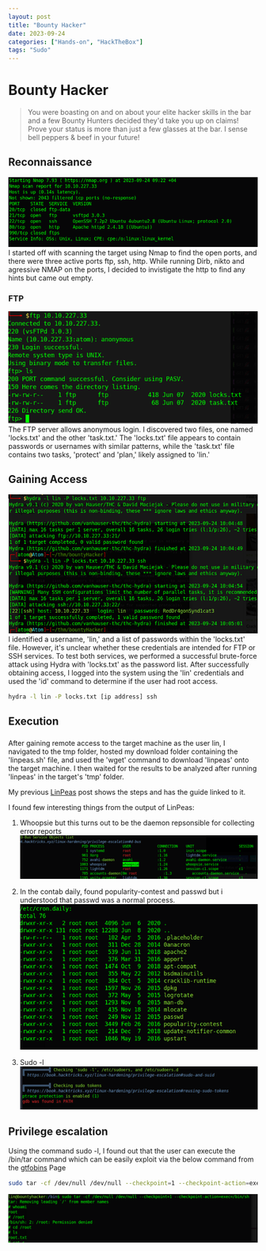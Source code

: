 ```yaml
---
layout: post
title: "Bounty Hacker"
date: 2023-09-24 
categories: ["Hands-on", "HackTheBox"]
tags: "Sudo"
---
```


# Bounty Hacker
> You were boasting on and on about your elite hacker skills in the bar and a few Bounty Hunters decided they'd take you up on claims! Prove your status is more than just a few glasses at the bar. I sense bell peppers & beef in your future! 

## Reconnaissance
![Recon](/images/BountyHacker/nmap-recon.png)
I started off with scanning the target using Nmap to find the open ports, and there were three active ports ftp, ssh, http. While running Dirb, nikto and agressive NMAP on the ports, I decided to invistigate the http to find any hints but came out empty. 

### FTP
![Anon-FTP](/images/BountyHacker/ftp-anon.png)
The FTP server allows anonymous login. I discovered two files, one named 'locks.txt' and the other 'task.txt.' The 'locks.txt' file appears to contain passwords or usernames with similar patterns, while the 'task.txt' file contains two tasks, 'protect' and 'plan,' likely assigned to 'lin.' 

## Gaining Access
![hydra](/images/BountyHacker/hydra.png)
I identified a username, 'lin,' and a list of passwords within the 'locks.txt' file. However, it's unclear whether these credentials are intended for FTP or SSH services. To test both services, we performed a successful brute-force attack using Hydra with 'locks.txt' as the password list. After successfully obtaining access, I logged into the system using the 'lin' credentials and used the 'id' command to determine if the user had root access.

```bash
hydra -l lin -P locks.txt [ip address] ssh
```

## Execution
### 
After gaining remote access to the target machine as the user lin, I navigated to the tmp folder, hosted my download folder containing the 'linpeas.sh' file, and used the 'wget' command to download 'linpeas' onto the target machine. I then waited for the results to be analyzed after running 'linpeas' in the target's 'tmp' folder.

My previous [LinPeas](/_posts/2023-04-29-overpass.md) post shows the steps and has the guide linked to it. 

I found few interesting things from the output of LinPeas:
1. Whoopsie but this turns out to be the daemon repsonsible for collecting error reports
![Whoopie](/images/BountyHacker/whoopsie.png)

2. In the contab daily, found popularity-contest and passwd but i understood that passwd was a normal process. 
![crontab](/images/BountyHacker/con-daily.png)

3. Sudo -l 
![sudo](/images/BountyHacker/sudo-linpeas.png)

## Privilege escalation
Using the command sudo -l, I found out that the user can execute the /bin/tar command which can be easily exploit via the below command from the [gtfobins](https://gtfobins.github.io/gtfobins/tar/) Page

```bash
sudo tar -cf /dev/null /dev/null --checkpoint=1 --checkpoint-action=exec=/bin/sh
```
![root](/images/BountyHacker/root.png)
